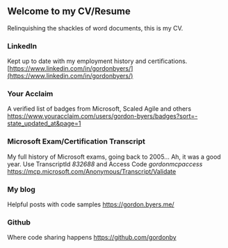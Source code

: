 ## Welcome to my CV/Resume
Relinquishing the shackles of word documents, this is my CV.

### LinkedIn
Kept up to date with my employment history and certifications.
[https://www.linkedin.com/in/gordonbyers/](https://www.linkedin.com/in/gordonbyers/)

### Your Acclaim
A verified list of badges from Microsoft, Scaled Agile and others
https://www.youracclaim.com/users/gordon-byers/badges?sort=-state_updated_at&page=1

### Microsoft Exam/Certification Transcript
My full history of Microsoft exams, going back to 2005... Ah, it was a good year.
Use TranscriptId *832688* and Access Code *gordonmcpaccess*
https://mcp.microsoft.com/Anonymous/Transcript/Validate

### My blog
Helpful posts with code samples
https://gordon.byers.me/

### Github
Where code sharing happens
https://github.com/gordonby
